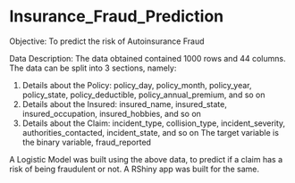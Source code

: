 # Insurance_Fraud_Prediction

Objective: To predict the risk of Autoinsurance Fraud

Data Description:
The data obtained contained 1000 rows and 44 columns. The data can be split into 3 sections, namely:
1. Details about the Policy: policy_day, policy_month, policy_year, policy_state, policy_deductible, policy_annual_premium, and so on
2. Details about the Insured: insured_name, insured_state, insured_occupation, insured_hobbies, and so on
3. Details about the Claim: incident_type, collision_type, incident_severity, authorities_contacted, incident_state, and so on
The target variable is the binary variable, fraud_reported

A Logistic Model was built using the above data, to predict if a claim has a risk of being fraudulent or not. A RShiny app was built for the same.
